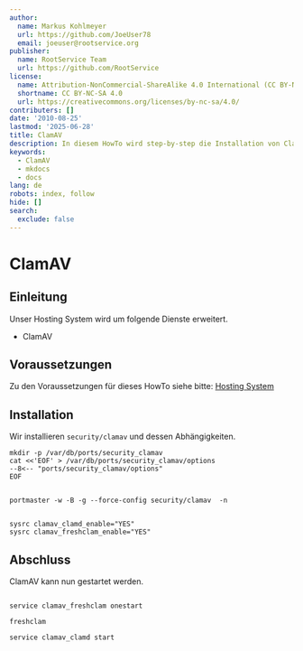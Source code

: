 ```yaml
---
author:
  name: Markus Kohlmeyer
  url: https://github.com/JoeUser78
  email: joeuser@rootservice.org
publisher:
  name: RootService Team
  url: https://github.com/RootService
license:
  name: Attribution-NonCommercial-ShareAlike 4.0 International (CC BY-NC-SA 4.0)
  shortname: CC BY-NC-SA 4.0
  url: https://creativecommons.org/licenses/by-nc-sa/4.0/
contributers: []
date: '2010-08-25'
lastmod: '2025-06-28'
title: ClamAV
description: In diesem HowTo wird step-by-step die Installation von ClamAV für ein Hosting System auf Basis von FreeBSD 64Bit auf einem dedizierten Server beschrieben.
keywords:
  - ClamAV
  - mkdocs
  - docs
lang: de
robots: index, follow
hide: []
search:
  exclude: false
---
```

# ClamAV

## Einleitung

Unser Hosting System wird um folgende Dienste erweitert.

- ClamAV

## Voraussetzungen

Zu den Voraussetzungen für dieses HowTo siehe bitte: [Hosting System](/howtos/freebsd/hosting_system/intro)

## Installation

Wir installieren `security/clamav` und dessen Abhängigkeiten.

```shell
mkdir -p /var/db/ports/security_clamav
cat <<'EOF' > /var/db/ports/security_clamav/options
--8<-- "ports/security_clamav/options"
EOF


portmaster -w -B -g --force-config security/clamav  -n


sysrc clamav_clamd_enable="YES"
sysrc clamav_freshclam_enable="YES"
```

## Abschluss

ClamAV kann nun gestartet werden.

```shell

service clamav_freshclam onestart

freshclam

service clamav_clamd start
```
